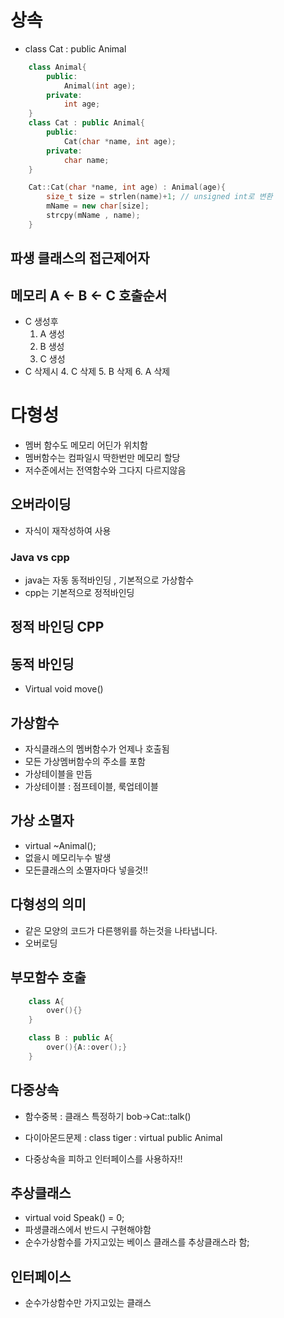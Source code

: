 # 상속

- class Cat : public Animal
```cpp
    class Animal{
        public:
            Animal(int age);
        private:
            int age;
    }
    class Cat : public Animal{
        public:
            Cat(char *name, int age);
        private:
            char name;
    }

    Cat::Cat(char *name, int age) : Animal(age){
        size_t size = strlen(name)+1; // unsigned int로 변환
        mName = new char[size];
        strcpy(mName , name);
    }
```

## 파생 클래스의 접근제어자 

## 메모리 A <- B <- C 호출순서
- C 생성후
    1. A 생성
    2. B 생성
    3. C 생성
- C 삭제시
    4. C 삭제
    5. B 삭제
    6. A 삭제


# 다형성
- 멤버 함수도 메모리 어딘가 위치함
- 멤버함수는 컴파일시 딱한번만 메모리 할당
- 저수준에서는 전역함수와 그다지 다르지않음

## 오버라이딩
- 자식이 재작성하여 사용

### Java vs cpp
- java는 자동 동적바인딩 , 기본적으로 가상함수
- cpp는 기본적으로 정적바인딩

## 정적 바인딩 CPP

## 동적 바인딩
- Virtual void move()

## 가상함수 
- 자식클래스의 멤버함수가 언제나 호출됨
- 모든 가상멤버함수의 주소를 포함
- 가상테이블을 만듬
- 가상테이블 : 점프테이블, 룩업테이블

## 가상 소멸자
- virtual ~Animal(); 
- 없을시 메모리누수 발생
- 모든클래스의 소멸자마다 넣을것!!

## 다형성의 의미
- 같은 모양의 코드가 다른행위를 하는것을 나타냅니다.
- 오버로딩

## 부모함수 호출
```cpp
    class A{
        over(){}
    }

    class B : public A{
        over(){A::over();}
    }
```

## 다중상속
- 함수중복 : 클래스 특정하기 bob->Cat::talk()
- 다이아몬드문제 : class tiger : virtual public Animal

- 다중상속을 피하고 인터페이스를 사용하자!!

## 추상클래스 
- virtual void Speak() = 0;
- 파생클래스에서 반드시 구현해야함
- 순수가상함수를 가지고있는 베이스 클래스를 추상클래스라 함;

## 인터페이스
- 순수가상함수만 가지고있는 클래스

